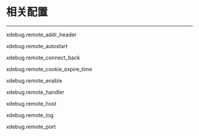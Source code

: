 # 相关配置

---

xdebug.remote\_addr\_header

xdebug.remote\_autostart

xdebug.remote\_connect\_back

xdebug.remote\_cookie\_expire\_time

xdebug.remote\_enable

xdebug.remote\_handler

xdebug.remote\_host

xdebug.remote\_log

xdebug.remote\_port

